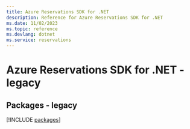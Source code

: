 ```yaml
---
title: Azure Reservations SDK for .NET
description: Reference for Azure Reservations SDK for .NET
ms.date: 11/02/2023
ms.topic: reference
ms.devlang: dotnet
ms.service: reservations
---
```

# Azure Reservations SDK for .NET - legacy
## Packages - legacy
[!INCLUDE [packages](reservations-index.md)]